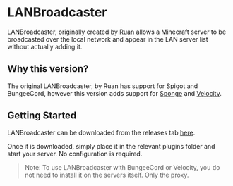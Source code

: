 # LANBroadcaster
LANBroadcaster, originally created by [Ruan](https://gitlab.com/ruany/) allows a Minecraft 
server to be broadcasted over the local network and appear in the LAN server list without actually adding it.

## Why this version?
The original LANBroadcaster, by Ruan has support for Spigot and BungeeCord, however this version adds support 
for [Sponge](https://spongepowered.org/) and [Velocity](https://velocitypowered.com/).

## Getting Started
LANBroadcaster can be downloaded from the releases tab [here]().

Once it is downloaded, simply place it in the relevant plugins
folder and start your server. No configuration is required.

> Note: To use LANBroadcaster with BungeeCord or Velocity, you do not need to install it on the servers itself. Only the proxy.